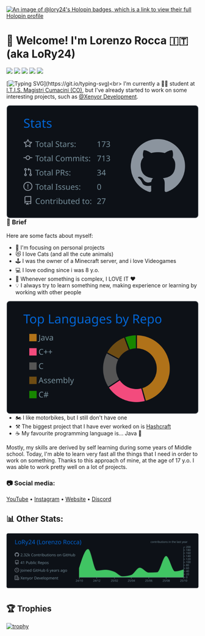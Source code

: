 [![An image of @lory24's Holopin badges, which is a link to view their full Holopin profile](https://holopin.me/lory24)](https://holopin.io/@lory24)
# 👋 Welcome! I'm Lorenzo Rocca 🇮🇹 (aka LoRy24)
<p align="left">
    <img src="https://custom-icon-badges.demolab.com/github/followers/LoRy24?color=%23307CE8&label=FOLLOWERS&logoColor=%23296DCE&style=for-the-badge&logo=people&logoColor=white&labelColor=2366C8">
    <img src="https://custom-icon-badges.demolab.com/github/stars/LoRy24?color=2FCB4A&label=STARS&logoColor=%23296DCE&style=for-the-badge&logo=star&logoColor=white&labelColor=26BB40">
    <img src="https://custom-icon-badges.demolab.com/twitch/status/lory24tv?color=BA40EB&label=TWITCH&logoColor=%23296DCE&style=for-the-badge&logo=broadcast&logoColor=white&labelColor=B239E2">
    <img src="https://custom-icon-badges.demolab.com/youtube/channel/subscribers/UCjKLx6ToIBhAMjlMvgbnWyw?color=EE3939&label=YOUTUBE%20FOLLOWERS&logoColor=%23296DCE&style=for-the-badge&logo=video&logoColor=white&labelColor=DA2F2F">
    <img src="https://www.codewars.com/users/LoRy24/badges/small">
</p>

[![Typing SVG](https://readme-typing-svg.demolab.com?font=Fira+Code&weight=500&duration=3000&pause=10000&color=F79C5D&vCenter=true&random=false&width=435&height=20&lines=Welcome+to+my+profile!)](https://git.io/typing-svg)<br>
I'm currently a 🧑‍🎓 student at [I.T.I.S. Magistri Cumacini (CO)](https://www.magistricumacini.edu.it/), but
I've already started to work on some interesting projects, such as [@Xenyor Development](https://github.com/xenyor-development).
<br>

<img src="https://raw.githubusercontent.com/LoRy24/LoRy24/master/profile-summary-card-output/github_dark/3-stats.svg" align="right">

### 📃 Brief

Here are some facts about myself:
- 🏢 I'm focusing on personal projects
- 😻 I love Cats (and all the cute animals)
- 🕹️ I was the owner of a Minecraft server, and i love Videogames
- 💻 I love coding since i was 8 y.o.
- 🤯 Whenever something is complex, I LOVE IT ❤️
- 💡 I always try to learn something new, making experience or learning by working with other people

<img src="https://raw.githubusercontent.com/LoRy24/LoRy24/master/profile-summary-card-output/github_dark/1-repos-per-language.svg" align="right">

- 🏍️ I like motorbikes, but I still don't have one
- ⚒️ The biggest project that I have ever worked on is [Hashcraft](https://github.com/LoRy24/Hashcraft)
- ☕ My favourite programming language is... Java 🥰

Mostly, my skills are derived by self learning during some years of Middle school. Today, I'm able to learn very fast all the things that I need in order to work on something.
Thanks to this approach of mine, at the age of 17 y.o. I was able to work pretty well on a lot of projects.

### 📷 Social media:
<p align="left" style="margin-left: 0px;">
    <a href="https://www.youtube.com/@LoRy24">YouTube</a> •
    <a href="https://www.instagram.com/lr.rocca/">Instagram</a> •
    <a href="https://www.lory24.dev/">Website</a> •
    <a href="https://discord.lory24.dev/">Discord</a>
</p>

## 📊 Other Stats:

<img src="https://raw.githubusercontent.com/LoRy24/LoRy24/master/profile-summary-card-output/github_dark/0-profile-details.svg" align="left">

<br/> <br/> <br/> <br/> <br/> <br/> <br/> <br/> <br/>

## 🏆 Trophies
[![trophy](https://github-profile-trophy.vercel.app/?username=LoRy24)](https://github.com/ryo-ma/github-profile-trophy)
